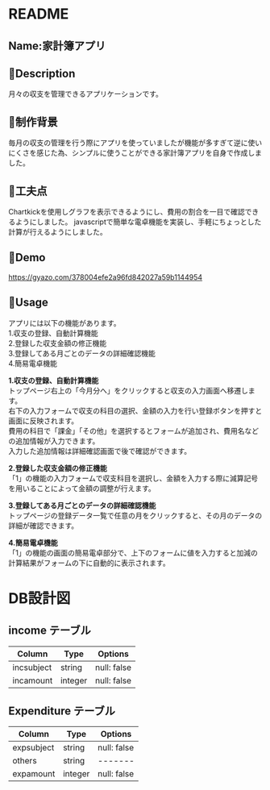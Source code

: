 # README

## Name:家計簿アプリ

## 📕Description
月々の収支を管理できるアプリケーションです。

## 📕制作背景
毎月の収支の管理を行う際にアプリを使っていましたが機能が多すぎて逆に使いにくさを感じた為、シンプルに使うことができる家計簿アプリを自身で作成しました。

## 📕工夫点
Chartkickを使用しグラフを表示できるようにし、費用の割合を一目で確認できるようにしました。
javascriptで簡単な電卓機能を実装し、手軽にちょっとした計算が行えるようにしました。

## 📕Demo
https://gyazo.com/378004efe2a96fd842027a59b1144954

## 📕Usage
アプリには以下の機能があります。  
1.収支の登録、自動計算機能  
2.登録した収支金額の修正機能  
3.登録してある月ごとのデータの詳細確認機能  
4.簡易電卓機能  


**1.収支の登録、自動計算機能**  
トップページ右上の「今月分へ」をクリックすると収支の入力画面へ移遷します。  
右下の入力フォームで収支の科目の選択、金額の入力を行い登録ボタンを押すと画面に反映されます。  
費用の科目で「課金」「その他」を選択するとフォームが追加され、費用名などの追加情報が入力できます。  
入力した追加情報は詳細確認画面で後で確認ができます。  

**2.登録した収支金額の修正機能**  
「1」の機能の入力フォームで収支科目を選択し、金額を入力する際に減算記号を用いることによって金額の調整が行えます。  

**3.登録してある月ごとのデータの詳細確認機能**  
トップページの登録データ一覧で任意の月をクリックすると、その月のデータの詳細が確認できます。  

**4.簡易電卓機能**  
「1」の機能の画面の簡易電卓部分で、上下のフォームに値を入力すると加減の計算結果がフォームの下に自動的に表示されます。  


# DB設計図
## income テーブル
|Column|Type|Options|
|------|----|-------|
|incsubject|string|null: false|
|incamount|integer|null: false|

## Expenditure テーブル
|Column|Type|Options|
|------|----|-------|
|expsubject|string|null: false|
|others|string|-------|
|expamount|integer|null: false|